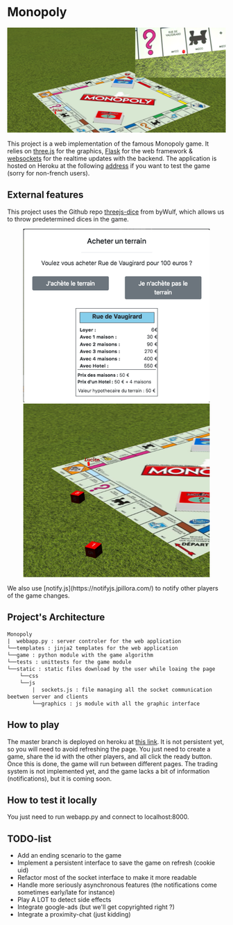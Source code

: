 # Monopoly

<p align="center">
  <img src="./pictures/moving.png" width = 850>
</p>

This project is a web implementation of the famous Monopoly game. It relies on [three.js](https://threejs.org/) for the graphics, [Flask](https://flask.palletsprojects.com/en/1.1.x/) for the web framework & [websockets](https://socket.io/) for the realtime updates with the backend. The application is hosted on Heroku at the following [address](https://monolopy.herokuapp.com/) if you want to test the game (sorry for non-french users).

## External features

This project uses the Github repo [threejs-dice](https://github.com/byWulf/threejs-dice) from byWulf, which allows us to throw predetermined dices in the game.
<p align="center">
  <img src="./pictures/property.png" width=430 height=400>  <img src="./pictures/dices.png" width=430 height=400>
</p>
We also use [notify.js](https://notifyjs.jpillora.com/) to notify other players of the game changes.

## Project's Architecture
```
Monopoly  
|  webbapp.py : server controler for the web application
└──templates : jinja2 templates for the web application
└──game : python module with the game algorithm
└──tests : unittests for the game module
└──static : static files download by the user while loaing the page
    └──css
    └──js
        |  sockets.js : file managing all the socket communication beetwen server and clients
        └──graphics : js module with all the graphic interface
```

## How to play

The master branch is deployed on heroku at [this link](https://monolopy.herokuapp.com). It is not persistent yet, so you will need to avoid refreshing the page. You just need to create a game, share the id with the other players, and all click the ready button.
Once this is done, the game will run between different pages. The trading system is not implemented yet, and the game lacks a bit of information (notifications), but it is coming soon.

## How to test it locally

You just need to run webapp.py and connect to localhost:8000.

## TODO-list

* Add an ending scenario to the game
* Implement a persistent interface to save the game on refresh (cookie uid)
* Refactor most of the socket interface to make it more readable
* Handle more seriously asynchronous features (the notifications come sometimes early/late for instance)
* Play A LOT to detect side effects
* Integrate google-ads (but we'll get copyrighted right ?)
* Integrate a proximity-chat (just kidding)
